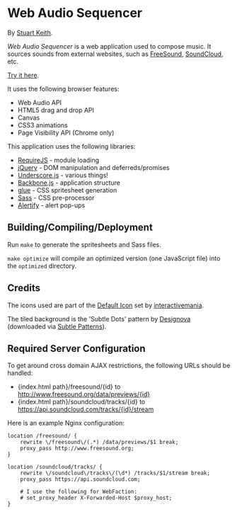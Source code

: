 Web Audio Sequencer
===================

By [Stuart Keith](http://stuartkeith.com).

*Web Audio Sequencer* is a web application used to compose music. It sources
sounds from external websites, such as
[FreeSound](http://www.freesound.org), [SoundCloud](https://soundcloud.com),
etc.

[Try it here](http://webaudiosequencer.stuartkeith.com/).

It uses the following browser features:

- Web Audio API
- HTML5 drag and drop API
- Canvas
- CSS3 animations
- Page Visibility API (Chrome only)

This application uses the following libraries:

- [RequireJS](http://requirejs.org/) - module loading
- [jQuery](http://jquery.com/) - DOM manipulation and deferreds/promises
- [Underscore.js](http://underscorejs.org/) - various things!
- [Backbone.js](http://backbonejs.org/) - application structure
- [glue](https://github.com/jorgebastida/glue) - CSS spritesheet
  generation
- [Sass](http://sass-lang.com/) - CSS pre-processor
- [Alertify](https://github.com/fabien-d/alertify.js) - alert pop-ups


Building/Compiling/Deployment
-----------------------------

Run `make` to generate the spritesheets and Sass files.

`make optimize` will compile an optimized version (one JavaScript file) into
the `optimized` directory.


Credits
-------

The icons used are part of the [Default Icon](http://www.defaulticon.com/)
set by [interactivemania](http://www.interactivemania.com/).

The tiled background is the 'Subtle Dots' pattern by
[Designova](http://www.designova.net/) (downloaded via
[Subtle Patterns](http://subtlepatterns.com/subtle-dots/)).


Required Server Configuration
-----------------------------

To get around cross domain AJAX restrictions, the following URLs should be
handled:

- {index.html path}/freesound/{id} to
    http://www.freesound.org/data/previews/{id}
- {index.html path}/soundcloud/tracks/{id} to
    https://api.soundcloud.com/tracks/{id}/stream

Here is an example Nginx configuration:

    location /freesound/ {
        rewrite \/freesound\/(.*) /data/previews/$1 break;
        proxy_pass http://www.freesound.org;
    }

    location /soundcloud/tracks/ {
        rewrite \/soundcloud\/tracks\/(\d*) /tracks/$1/stream break;
        proxy_pass https://api.soundcloud.com;

        # I use the following for WebFaction:
        # set_proxy_header X-Forwarded-Host $proxy_host;
    }
